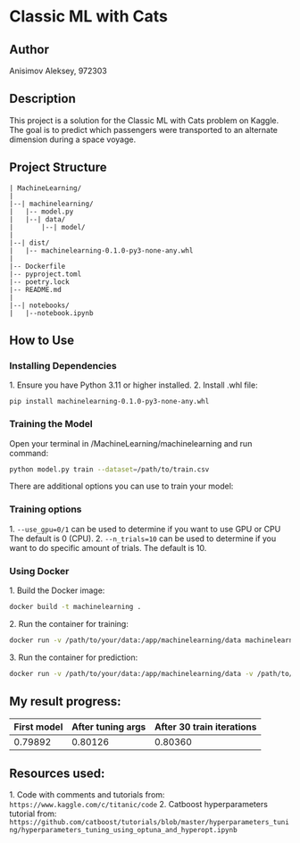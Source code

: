 # Classic ML with Cats

## Author
Anisimov Aleksey, 972303

## Description
This project is a solution for the Classic ML with Cats problem on Kaggle. The goal is to predict which passengers were transported to an alternate dimension during a space voyage.

## Project Structure
```
| MachineLearning/
|
|--| machinelearning/
|   |-- model.py
|   |--| data/
|       |--| model/
|
|--| dist/
|   |-- machinelearning-0.1.0-py3-none-any.whl
|
|-- Dockerfile
|-- pyproject.toml
|-- poetry.lock
|-- README.md
|
|--| notebooks/
|   |--notebook.ipynb
```

## How to Use

### Installing Dependencies

1\. Ensure you have Python 3.11 or higher installed.
2\. Install .whl file:
```
pip install machinelearning-0.1.0-py3-none-any.whl
```
### Training the Model
Open your terminal in /MachineLearning/machinelearning and run command:
```bash
python model.py train --dataset=/path/to/train.csv
```
There are additional options you can use to train your model:
### Training options
1\. `--use_gpu=0/1` can be used to determine if you want to use GPU or CPU The default is 0 (CPU).
2\. `--n_trials=10` can be used to determine if you want to do specific amount of trials. The default is 10.
### Using Docker
1\. Build the Docker image:
```bash
docker build -t machinelearning .
```
2\. Run the container for training:
```bash
docker run -v /path/to/your/data:/app/machinelearning/data machinelearning train --dataset=/app/machinelearning/data/train.csv
```
3\. Run the container for prediction:
```bash
docker run -v /path/to/your/data:/app/machinelearning/data -v /path/to/save/results:/app/machinelearning/data machinelearning predict --dataset=/app/machinelearning/data/test.csv
```
## My result progress:
|  First model | After tuning args  | After 30 train iterations  |
| ------------ | ------------ | ------------ |
|  0.79892 |  0.80126 |  0.80360 |

## Resources used:
1\. Code with comments and tutorials from: ``` https://www.kaggle.com/c/titanic/code ```
2\. Catboost hyperparameters tutorial from: ``` https://github.com/catboost/tutorials/blob/master/hyperparameters_tuning/hyperparameters_tuning_using_optuna_and_hyperopt.ipynb ```